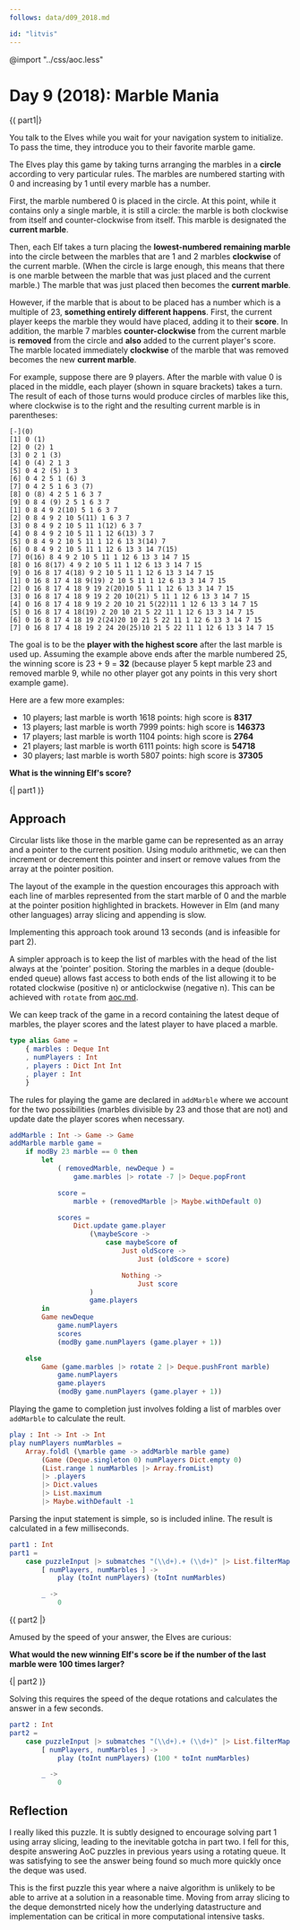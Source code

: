 ```yaml
---
follows: data/d09_2018.md

id: "litvis"
---
```


@import "../css/aoc.less"

# Day 9 (2018): Marble Mania

{( part1|}

You talk to the Elves while you wait for your navigation system to initialize. To pass the time, they introduce you to their favorite marble game.

The Elves play this game by taking turns arranging the marbles in a **circle** according to very particular rules. The marbles are numbered starting with 0 and increasing by 1 until every marble has a number.

First, the marble numbered 0 is placed in the circle. At this point, while it contains only a single marble, it is still a circle: the marble is both clockwise from itself and counter-clockwise from itself. This marble is designated the **current marble**.

Then, each Elf takes a turn placing the **lowest-numbered remaining marble** into the circle between the marbles that are 1 and 2 marbles **clockwise** of the current marble. (When the circle is large enough, this means that there is one marble between the marble that was just placed and the current marble.) The marble that was just placed then becomes the **current marble**.

However, if the marble that is about to be placed has a number which is a multiple of 23, **something entirely different happens**. First, the current player keeps the marble they would have placed, adding it to their **score**. In addition, the marble 7 marbles **counter-clockwise** from the current marble is **removed** from the circle and **also** added to the current player's score. The marble located immediately **clockwise** of the marble that was removed becomes the new **current marble**.

For example, suppose there are 9 players. After the marble with value 0 is placed in the middle, each player (shown in square brackets) takes a turn. The result of each of those turns would produce circles of marbles like this, where clockwise is to the right and the resulting current marble is in parentheses:

    [-](0)
    [1] 0 (1)
    [2] 0 (2) 1
    [3] 0 2 1 (3)
    [4] 0 (4) 2 1 3
    [5] 0 4 2 (5) 1 3
    [6] 0 4 2 5 1 (6) 3
    [7] 0 4 2 5 1 6 3 (7)
    [8] 0 (8) 4 2 5 1 6 3 7
    [9] 0 8 4 (9) 2 5 1 6 3 7
    [1] 0 8 4 9 2(10) 5 1 6 3 7
    [2] 0 8 4 9 2 10 5(11) 1 6 3 7
    [3] 0 8 4 9 2 10 5 11 1(12) 6 3 7
    [4] 0 8 4 9 2 10 5 11 1 12 6(13) 3 7
    [5] 0 8 4 9 2 10 5 11 1 12 6 13 3(14) 7
    [6] 0 8 4 9 2 10 5 11 1 12 6 13 3 14 7(15)
    [7] 0(16) 8 4 9 2 10 5 11 1 12 6 13 3 14 7 15
    [8] 0 16 8(17) 4 9 2 10 5 11 1 12 6 13 3 14 7 15
    [9] 0 16 8 17 4(18) 9 2 10 5 11 1 12 6 13 3 14 7 15
    [1] 0 16 8 17 4 18 9(19) 2 10 5 11 1 12 6 13 3 14 7 15
    [2] 0 16 8 17 4 18 9 19 2(20)10 5 11 1 12 6 13 3 14 7 15
    [3] 0 16 8 17 4 18 9 19 2 20 10(21) 5 11 1 12 6 13 3 14 7 15
    [4] 0 16 8 17 4 18 9 19 2 20 10 21 5(22)11 1 12 6 13 3 14 7 15
    [5] 0 16 8 17 4 18(19) 2 20 10 21 5 22 11 1 12 6 13 3 14 7 15
    [6] 0 16 8 17 4 18 19 2(24)20 10 21 5 22 11 1 12 6 13 3 14 7 15
    [7] 0 16 8 17 4 18 19 2 24 20(25)10 21 5 22 11 1 12 6 13 3 14 7 15

The goal is to be the **player with the highest score** after the last marble is used up. Assuming the example above ends after the marble numbered 25, the winning score is 23 + 9 = **32** (because player 5 kept marble 23 and removed marble 9, while no other player got any points in this very short example game).

Here are a few more examples:

- 10 players; last marble is worth 1618 points: high score is **8317**
- 13 players; last marble is worth 7999 points: high score is **146373**
- 17 players; last marble is worth 1104 points: high score is **2764**
- 21 players; last marble is worth 6111 points: high score is **54718**
- 30 players; last marble is worth 5807 points: high score is **37305**

**What is the winning Elf's score?**

{| part1 )}

## Approach

Circular lists like those in the marble game can be represented as an array and a pointer to the current position. Using modulo arithmetic, we can then increment or decrement this pointer and insert or remove values from the array at the pointer position.

The layout of the example in the question encourages this approach with each line of marbles represented from the start marble of 0 and the marble at the pointer position highlighted in brackets. However in Elm (and many other languages) array slicing and appending is slow.

Implementing this approach took around 13 seconds (and is infeasible for part 2).

A simpler approach is to keep the list of marbles with the head of the list always at the 'pointer' position. Storing the marbles in a deque (double-ended queue) allows fast access to both ends of the list allowing it to be rotated clockwise (positive n) or anticlockwise (negative n). This can be achieved with `rotate` from [aoc.md](../aoc.md).

We can keep track of the game in a record containing the latest deque of marbles, the player scores and the latest player to have placed a marble.

```elm {l}
type alias Game =
    { marbles : Deque Int
    , numPlayers : Int
    , players : Dict Int Int
    , player : Int
    }
```

The rules for playing the game are declared in `addMarble` where we account for the two possibilities (marbles divisible by 23 and those that are not) and update date the player scores when necessary.

```elm {l}
addMarble : Int -> Game -> Game
addMarble marble game =
    if modBy 23 marble == 0 then
        let
            ( removedMarble, newDeque ) =
                game.marbles |> rotate -7 |> Deque.popFront

            score =
                marble + (removedMarble |> Maybe.withDefault 0)

            scores =
                Dict.update game.player
                    (\maybeScore ->
                        case maybeScore of
                            Just oldScore ->
                                Just (oldScore + score)

                            Nothing ->
                                Just score
                    )
                    game.players
        in
        Game newDeque
            game.numPlayers
            scores
            (modBy game.numPlayers (game.player + 1))

    else
        Game (game.marbles |> rotate 2 |> Deque.pushFront marble)
            game.numPlayers
            game.players
            (modBy game.numPlayers (game.player + 1))
```

Playing the game to completion just involves folding a list of marbles over `addMarble` to calculate the reult.

```elm {l}
play : Int -> Int -> Int
play numPlayers numMarbles =
    Array.foldl (\marble game -> addMarble marble game)
        (Game (Deque.singleton 0) numPlayers Dict.empty 0)
        (List.range 1 numMarbles |> Array.fromList)
        |> .players
        |> Dict.values
        |> List.maximum
        |> Maybe.withDefault -1
```

Parsing the input statement is simple, so is included inline. The result is calculated in a few milliseconds.

```elm {l r}
part1 : Int
part1 =
    case puzzleInput |> submatches "(\\d+).+ (\\d+)" |> List.filterMap identity of
        [ numPlayers, numMarbles ] ->
            play (toInt numPlayers) (toInt numMarbles)

        _ ->
            0
```

{( part2 |}

Amused by the speed of your answer, the Elves are curious:

**What would the new winning Elf's score be if the number of the last marble were 100 times larger?**

{| part2 )}

Solving this requires the speed of the deque rotations and calculates the answer in a few seconds.

```elm {l r}
part2 : Int
part2 =
    case puzzleInput |> submatches "(\\d+).+ (\\d+)" |> List.filterMap identity of
        [ numPlayers, numMarbles ] ->
            play (toInt numPlayers) (100 * toInt numMarbles)

        _ ->
            0
```

## Reflection

I really liked this puzzle. It is subtly designed to encourage solving part 1 using array slicing, leading to the inevitable gotcha in part two. I fell for this, despite answering AoC puzzles in previous years using a rotating queue. It was satisfying to see the answer being found so much more quickly once the deque was used.

This is the first puzzle this year where a naive algorithm is unlikely to be able to arrive at a solution in a reasonable time. Moving from array slicing to the deque demonstrted nicely how the underlying datastructure and implementation can be critical in more computational intensive tasks.
